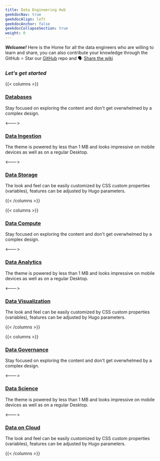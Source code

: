 ```yaml
---
title: Data Engineering Hub
geekdocNav: true
geekdocAlign: left
geekdocAnchor: false
geekdocCollapseSection: true
weight: 0
---
```




***Welcome!***
 Here is the Home for all the data engineers who are willing to learn and share, you can also contribute your knowledge through the GitHub
⭐ Star our [GitHub](https://github.com/genkimaru/data-engineering-hub) repo and 🗣️ [Share the wiki](https://www.linkedin.com/shareArticle?mini=true&url=https://data-engineering-hub.tech)


### ***Let's get started***

{{< columns >}}
### [Databases](./hub/Databases/index.html)

Stay focused on exploring the content and don't get overwhelmed by a complex design.

<--->

### [Data Ingestion](./hub/Data-Ingestion/index.html)

The theme is powered by less than 1 MB and looks impressive on mobile devices as well as on a regular Desktop.

<--->

### [Data Storage](./hub/Data-Storage/index.html)

The look and feel can be easily customized by CSS custom properties (variables), features can be adjusted by Hugo parameters.

{{< /columns >}}

{{< columns >}}
### [Data Compute](./hub/Data-Compute/index.html)

Stay focused on exploring the content and don't get overwhelmed by a complex design.

<--->

### [Data Analytics](./hub/Data-Analytics/index.html)

The theme is powered by less than 1 MB and looks impressive on mobile devices as well as on a regular Desktop.

<--->

### [Data Visualization](./hub/Data-Visualization/index.html)

The look and feel can be easily customized by CSS custom properties (variables), features can be adjusted by Hugo parameters.

{{< /columns >}}

{{< columns >}}
### [Data Governance](./hub/Data-Governance/index.html)

Stay focused on exploring the content and don't get overwhelmed by a complex design.

<--->

### [Data Science](./hub/Data-Science/index.html)

The theme is powered by less than 1 MB and looks impressive on mobile devices as well as on a regular Desktop.

<--->

### [Data on Cloud](./hub/Data-on-Cloud/index.html)

The look and feel can be easily customized by CSS custom properties (variables), features can be adjusted by Hugo parameters.

{{< /columns >}}



